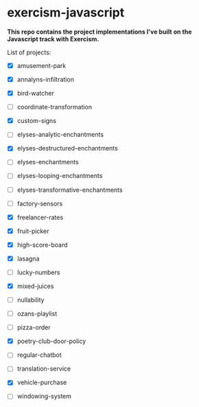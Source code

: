 # exercism-javascript

**This repo contains the project implementations I've built on the Javascript track with Exercism.**

List of projects:

 - [x] amusement-park 
 - [x] annalyns-infiltration 
 - [x] bird-watcher
 - [ ] coordinate-transformation 
 - [x] custom-signs
 - [ ] elyses-analytic-enchantments  
 - [x] elyses-destructured-enchantments
 - [ ] elyses-enchantments 
 - [ ] elyses-looping-enchantments 
 - [ ] elyses-transformative-enchantments  
 - [ ] factory-sensors
 - [x] freelancer-rates  
 - [x] fruit-picker 
 - [x] high-score-board 
 - [x] lasagna
 - [ ] lucky-numbers
 - [x] mixed-juices  
 - [ ] nullability  
 - [ ] ozans-playlist
 - [ ] pizza-order 
 - [x] poetry-club-door-policy 
 - [ ] regular-chatbot
 - [ ] translation-service  
 - [x] vehicle-purchase  
 - [ ] windowing-system

